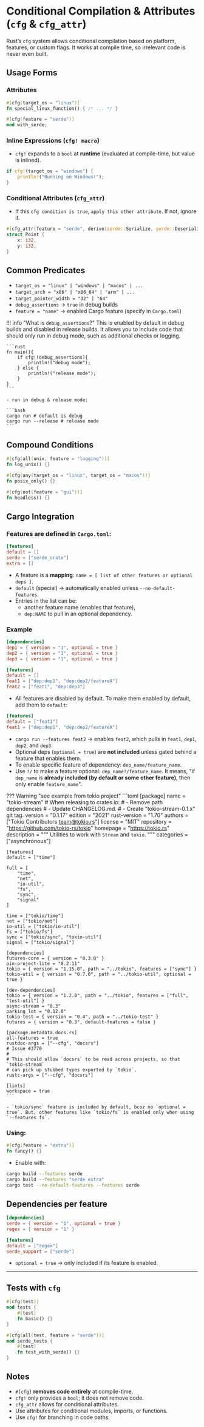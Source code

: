 # Conditional Compilation & Attributes (`cfg` & `cfg_attr`)

Rust’s `cfg` system allows conditional compilation based on platform, features, or custom flags. It works at compile time, so irrelevant code is never even built.

## Usage Forms

### Attributes

```rust
#[cfg(target_os = "linux")]
fn special_linux_function() { /* ... */ }

#[cfg(feature = "serde")]
mod with_serde;
```

### Inline Expressions (`cfg! macro`)

* `cfg!` expands to a `bool` at **runtime** (evaluated at compile-time, but value is inlined).

```rust
if cfg!(target_os = "windows") {
    println!("Running on Windows!");
}
```

### Conditional Attributes (`cfg_attr`)

- If this `cfg condition is true`, `apply this other attribute`. If not, ignore it.

```rust
#[cfg_attr(feature = "serde", derive(serde::Serialize, serde::Deserialize))]
struct Point {
    x: i32,
    y: i32,
}
```


## Common Predicates

* `target_os = "linux" | "windows" | "macos" | ...`
* `target_arch = "x86" | "x86_64" | "arm" | ...`
* `target_pointer_width = "32" | "64"`
* `debug_assertions` → `true` in debug builds
* `feature = "name"` → enabled Cargo feature (specify in `Cargo.toml`)

!!! info "What is `debug_assertions`?"
    This is enabled by default in debug builds and disabled in release builds. It allows you to include code that should only run in debug mode, such as additional checks or logging.

    ```rust
    fn main(){
        if cfg!(debug_assertions){
            println!("debug mode");
        } else {
            println!("release mode");
        }
    }
    ```

    - run in debug & release mode:

    ```bash
    cargo run # default is debug
    cargo run --release # release mode
    ```

## Compound Conditions

```rust
#[cfg(all(unix, feature = "logging"))]
fn log_unix() {}

#[cfg(any(target_os = "linux", target_os = "macos"))]
fn posix_only() {}

#[cfg(not(feature = "gui"))]
fn headless() {}
```

## Cargo Integration

### Features are defined in `Cargo.toml`:

```toml
[features]
default = []
serde = ["serde_crate"]
extra = []
```

* A feature is a **mapping**: `name = [ list of other features or optional deps ]`.
* `default` (special) → automatically enabled unless `--no-default-features`.
* Entries in the list can be:
    * another feature name (enables that feature),
    * `dep:NAME` to pull in an optional dependency.

### Example

```toml
[dependencies]
dep1 = { version = "1", optional = true }
dep2 = { version = "1", optional = true }
dep3 = { version = "1", optional = true }

[features]
default = []
feat1 = ["dep:dep1", "dep:dep2/featureA"]
feat2 = ["feat1", "dep:dep3"]
```

* All features are disabled by default. To make them enabled by default, add them to `default`:

```toml
[features]
default = ["feat1"]
feat1 = ["dep:dep1", "dep:dep2/featureA"]
```

* `cargo run --features feat2` → enables `feat2`, which pulls in `feat1`, `dep1`, `dep2`, and `dep3`.
* Optional deps (`optional = true`) are **not included** unless gated behind a feature that enables them.
* To enable specific feature of dependency: `dep_name/feature_name`.
* Use `?/` to make a feature optional: `dep_name?/feature_name`. It means, "if `dep_name` is **already included (by default or some other feature)**, then only enable `feature_name`".

??? Warning "see example from tokio project"
    ```toml
    [package]
    name = "tokio-stream"
    # When releasing to crates.io:
    # - Remove path dependencies
    # - Update CHANGELOG.md.
    # - Create "tokio-stream-0.1.x" git tag.
    version = "0.1.17"
    edition = "2021"
    rust-version = "1.70"
    authors = ["Tokio Contributors <team@tokio.rs>"]
    license = "MIT"
    repository = "https://github.com/tokio-rs/tokio"
    homepage = "https://tokio.rs"
    description = """
    Utilities to work with `Stream` and `tokio`.
    """
    categories = ["asynchronous"]

    [features]
    default = ["time"]

    full = [
        "time",
        "net",
        "io-util",
        "fs",
        "sync",
        "signal"
    ]

    time = ["tokio/time"]
    net = ["tokio/net"]
    io-util = ["tokio/io-util"]
    fs = ["tokio/fs"]
    sync = ["tokio/sync", "tokio-util"]
    signal = ["tokio/signal"]

    [dependencies]
    futures-core = { version = "0.3.0" }
    pin-project-lite = "0.2.11"
    tokio = { version = "1.15.0", path = "../tokio", features = ["sync"] }
    tokio-util = { version = "0.7.0", path = "../tokio-util", optional = true }

    [dev-dependencies]
    tokio = { version = "1.2.0", path = "../tokio", features = ["full", "test-util"] }
    async-stream = "0.3"
    parking_lot = "0.12.0"
    tokio-test = { version = "0.4", path = "../tokio-test" }
    futures = { version = "0.3", default-features = false }

    [package.metadata.docs.rs]
    all-features = true
    rustdoc-args = ["--cfg", "docsrs"]
    # Issue #3770
    #
    # This should allow `docsrs` to be read across projects, so that `tokio-stream`
    # can pick up stubbed types exported by `tokio`.
    rustc-args = ["--cfg", "docsrs"]

    [lints]
    workspace = true
    ```

    - `tokio/sync` feature is included by default, bcoz no `optional = true`. But, other features like `tokio/fs` is enabled only when using `--features fs`.

### Using:

```rust
#[cfg(feature = "extra")]
fn fancy() {}
```

* Enable with:

```sh
cargo build --features serde
cargo build --features "serde extra"
cargo test --no-default-features --features serde
```

## Dependencies per feature

```toml
[dependencies]
serde = { version = "1", optional = true }
regex = { version = "1" }

[features]
default = ["regex"]
serde_support = ["serde"]
```

* `optional = true` → only included if its feature is enabled.

---

## Tests with `cfg`

```rust
#[cfg(test)]
mod tests {
    #[test]
    fn basic() {}
}

#[cfg(all(test, feature = "serde"))]
mod serde_tests {
    #[test]
    fn test_with_serde() {}
}
```

## Notes

* `#[cfg]` **removes code entirely** at compile-time.
* `cfg!` only provides a `bool`; it does not remove code.
* `cfg_attr` allows for conditional attributes.
* Use attributes for conditional modules, imports, or functions.
* Use `cfg!` for branching in code paths.
